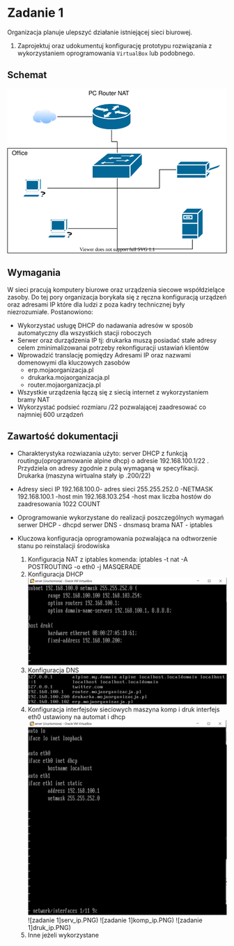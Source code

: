 # Zadanie 1

Organizacja planuje ulepszyć działanie istniejącej sieci biurowej.

1. Zaprojektuj oraz udokumentuj konfigurację prototypu rozwiązania z wykorzystaniem oprogramowania ``VirtualBox`` lub podobnego. 

## Schemat

![zadanie 1](office.svg)

## Wymagania

W sieci pracują komputery biurowe oraz urządzenia siecowe współdzielące zasoby. Do tej pory organizacja borykała się z ręczna konfiguracją urządzeń oraz adresami IP które dla ludzi z poza kadry technicznej były niezrozumiałe. Postanowiono:

* Wykorzystać usługę DHCP do nadawania adresów w sposób automatyczny dla wszystkich stacji roboczych
* Serwer oraz durządzenia IP tj: drukarka muszą posiadać stałe adresy celem zminimalizowanai potrzeby rekonfiguracji ustawiań klientów
* Wprowadzić translację pomiędzy Adresami IP oraz nazwami domenowymi dla kluczowych zasobów
   - erp.mojaorganizacja.pl
   - drukarka.mojaorganizacja.pl
   - router.mojaorganizacja.pl
* Wszystkie urządzenia łączą się z siecią internet z wykorzystaniem bramy NAT
* Wykorzystać podsieć rozmiaru /22 pozwalającej zaadresować co najmniej 600 urządzeń

## Zawartość dokumentacji

 * Charakterystyka rozwiazania 
   użyto: server DHCP z funkcją routingu(oprogramowanie alpine dhcp) o adresie 192.168.100.1/22 . Przydziela on adresy zgodnie z pulą wymaganą w specyfikacji.
   Drukarka (maszyna wirtualna stały ip .200/22)
 * Adresy sieci IP
192.168.100.0- adres sieci 
255.255.252.0 -NETMASK
192.168.100.1 -host min
192.168.103.254 -host max
liczba hostów do zaadresowania 1022
COUNT
 * Oprogramowanie wykorzystane do realizacji poszczególnych wymagań
 serwer DHCP - dhcpd
serwer DNS - dnsmasq
brama NAT - iptables
 
 * Kluczowa konfiguracja oprogramowania pozwalająca na odtworzenie stanu po reinstalacji środowiska
    1. Konfiguracja NAT z iptables 
    komenda: iptables -t nat -A POSTROUTING -o eth0 -j MASQERADE
    2. Konfiguracja DHCP
    ![zadanie 1](serv_dhcpconf.PNG)
    3. Konfiguracja DNS
    ![zadanie 2](dns_conf.PNG)
    4. Konfiguracja interfejsów sieciowych
    maszyna komp i druk interfejs eth0 ustawiony na automat i dhcp
    ![zadanie 3](serv_interf.PNG)
    ![zadanie 1]serv_ip.PNG)
    ![zadanie 1]komp_ip.PNG)
    ![zadanie 1]druk_ip.PNG)
    5. Inne jeżeli wykorzystane
    

